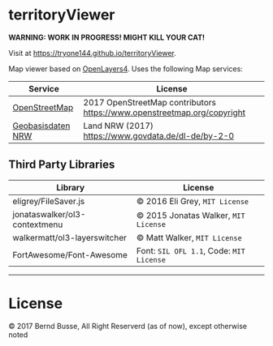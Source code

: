 # territoryViewer

__WARNING: WORK IN PROGRESS! MIGHT KILL YOUR CAT!__

Visit at https://tryone144.github.io/territoryViewer.

Map viewer based on [OpenLayers4](http://openlayers.org). Uses the following Map services:

| Service | License |
| --- | --- |
| [OpenStreetMap](http://www.openstreetmap.org) | 2017 OpenStreetMap contributors https://www.openstreetmap.org/copyright |
| [Geobasisdaten NRW](http://www.bezreg-koeln.nrw.de/brk_internet/geobasis/webdienste/index.html) | Land NRW (2017) https://www.govdata.de/dl-de/by-2-0 |


## Third Party Libraries

| Library | License |
| --- | --- |
| eligrey/FileSaver.js | © 2016 Eli Grey, `MIT License` |
| jonataswalker/ol3-contextmenu | © 2015 Jonatas Walker, `MIT License` |
| walkermatt/ol3-layerswitcher | © Matt Walker, `MIT License` |
| FortAwesome/Font-Awesome | Font: `SIL OFL 1.1`, Code: `MIT License` |

---

# License
© 2017 Bernd Busse, All Right Reserverd (as of now), except otherwise noted
